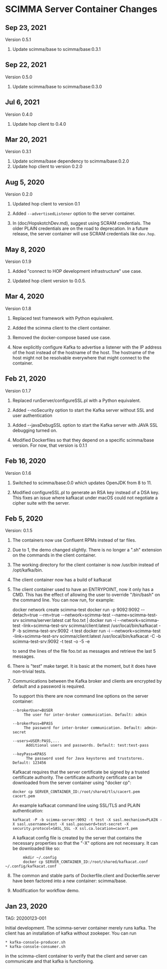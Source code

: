# SCIMMA Server Container Changes

## Sep 23, 2021
Version 0.5.1

   1. Update scimma/base to scimma/base:0.3.1

## Sep 22, 2021
Version 0.5.0

   1. Update scimma/base to scimma/base:0.3.0

## Jul 6, 2021
Version 0.4.0

   1. Update hop client to 0.4.0


## Mar 20, 2021
Version 0.3.1

   1. Update scimma/base dependency to scimma/base:0.2.0
   2. Update hop client to version 0.2.0

## Aug 5, 2020

Version 0.2.0

  1. Updated hop client to version 0.1

  2. Added ``--advertisedListener`` option to the server container.

  3. In (doc/HopskotchDev.md), suggest using SCRAM credentials. The older
     PLAIN credentials are on the road to deprecation. In a future release,
     the server container will use SCRAM credentials like ``dev.hop``.

## May 8, 2020

Version 0.1.9

   1. Added "connect to HOP development infrastructure" use case.
   
   2. Updated hop client version to 0.0.5.

## Mar 4, 2020

Version 0.1.8

   1. Replaced test framework with Python equivalent.

   2. Added the scimma client to the client container.

   3. Removed the docker-compose based use case.

   4. Now explicitly configure Kafka to advertise a listener
      with the IP address of the host instead of the hostname
      of the host. The hostname of the host might not be
      resolvable everywhere that might connect to the container.

## Feb 21, 2020

Version 0.1.7

  1. Replaced runServer/configureSSL.pl with a Python equivalent.

  2. Added --noSecurity option to start the Kafka server without
     SSL and user authentication

  3. Added --javaDebugSSL option to start the Kafka server with
     JAVA SSL debugging turned on.

  4. Modified Dockerfiles so that they depend on a specific
     scimma/base version. For now, that version is 0.1.1


## Feb 16, 2020

Version 0.1.6

  1. Switched to scimma/base:0.0 which updates OpenJDK from 8 to 11. 

  2. Modified configureSSL.pl to generate an RSA key instead of a DSA key.
     This fixes an issue where kafkacat under macOS could not negotiate a cipher suite with the server.

## Feb 5, 2020

Version:  0.1.5

  1. The containers now use Confluent RPMs instead of tar files.
  2. Due to 1, the demo changed slightly. There is no longer a 
     ".sh" extension on the commands in the client container.
  3. The working directory for the client container is now /usr/bin
     instead of /opt/kafka/bin.
  4. The client container now has a build of kafkacat
  5. The client container used to have an ENTRYPOINT, now
     it only has a CMD. This has the effect of allowing the user 
     to override "/bin/bash" on the command line. You can now run, for example:

        docker network create scimma-test
        docker run -p 9092:9092 --detach=true --rm=true --network=scimma-test --name=scimma-test-srv scimma/server:latest
        cat foo.txt | docker run  -i --network=scimma-test -link=scimma-test-srv scimma/client:latest /usr/local/bin/kafkacat -P -b scimma-test-srv:9092 -t test
        docker run  -i --network=scimma-test -link=scimma-test-srv scimma/client:latest /usr/local/bin/kafkacat -C -b scimma-test-srv:9092 -t test  -o -5 -e

     to send the lines of the file foo.txt as messages and retrieve the last 5 messages.

  6. There is "test" make target. It is basic at the moment, but it does have non-trivial tests.

  7. Communications between the Kafka broker and clients are encrypted by default and a password is required.

     To support this there are now command line options on the server container:

         --brokerUser=BUSER
              The user for inter-broker communication. Default: admin

         --brokerPass=BPASS
              The password for inter-broker communication. Default: admin-secret

         --users=USER:PASS,...
               Additional users and passwords. Default: test:test-pass

         --keyPass=KPASS
               The password used for Java keystores and truststores. Default: 123456

     Kafkacat requires that the server certificate be signed by a trusted certificate
     authority. The certificate authority certificate can be downloaded from the
     server container using "docker cp":

         docker cp SERVER_CONTAINER_ID:/root/shared/tls/cacert.pem cacert.pem

     An example kafkacat command line using SSL/TLS and PLAIN authentication:

         kafkacat -P -b scimma-server:9092 -t test -X sasl.mechanism=PLAIN -X sasl.username=test -X sasl.password=test-secret -X security.protocol=SASL_SSL -X ssl.ca.location=cacert.pem

     A kafkacat config file is created by the server that contains the necessary
     properties so that the "-X" options are not necessary. It can be downloaded
     like so:

```
        mkdir ~/.config
        docker cp SERVER_CONTAINER_ID:/root/shared/kafkacat.conf ~/.config/kafkacat.conf
```

  8. The common and stable parts of Dockerfile.client and Dockerfile.server have been
     factored into a new container: scimma/base.

  9. Modification for workflow demo.

## Jan 23, 2020

TAG: 20200123-001

Initial development. The scimma-server container merely runs kafka. The client
has an installation of kafka without zookeper. You can run 

    * kafka-console-producer.sh
    * kafka-console-consumer.sh

in the scimma-client container to verify that the client and server can communicate and that kafka is
functioning.

